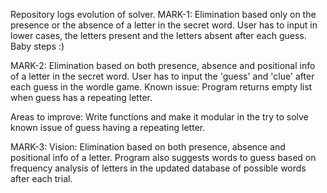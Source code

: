 Repository logs evolution of solver. 
MARK-1: 
  Elimination based only on the presence or the absence of a letter in the secret word. 
  User has to input in lower cases, the letters present and the letters absent after each guess. 
  Baby steps :)
  
 MARK-2: 
  Elimination based on both presence, absence and positional info of a letter in the secret word. 
  User has to input the 'guess' and 'clue' after each guess in the wordle game. 
  Known issue: Program returns empty list when guess has a repeating letter. 
  
  Areas to improve: 
    Write functions and make it modular in the try to solve known issue of guess having a repeating letter.
  
MARK-3: 
  Vision: 
  Elimination based on both presence, absence and positional info of a letter. 
  Program also suggests words to guess based on frequency analysis of letters in the updated database of possible words after each trial.
